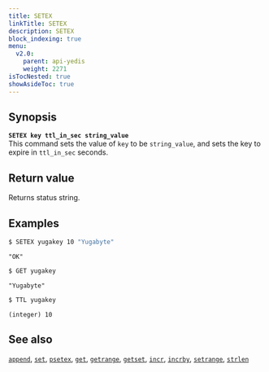 ```yaml
---
title: SETEX
linkTitle: SETEX
description: SETEX
block_indexing: true
menu:
  v2.0:
    parent: api-yedis
    weight: 2271
isTocNested: true
showAsideToc: true
---
```


## Synopsis

<b>`SETEX key ttl_in_sec string_value`</b><br>
This command sets the value of `key` to be `string_value`, and sets the key to expire in `ttl_in_sec` seconds.

## Return value

Returns status string.

## Examples

```sh
$ SETEX yugakey 10 "Yugabyte"
```

```
"OK"
```

```sh
$ GET yugakey
```

```
"Yugabyte"
```
```sh
$ TTL yugakey
```

```
(integer) 10
```

## See also

[`append`](../append/), [`set`](../set/), [`psetex`](../psetex/), [`get`](../get/), [`getrange`](../getrange/), [`getset`](../getset/), [`incr`](../incr/), [`incrby`](../incrby/), [`setrange`](../setrange/), [`strlen`](../strlen/)
